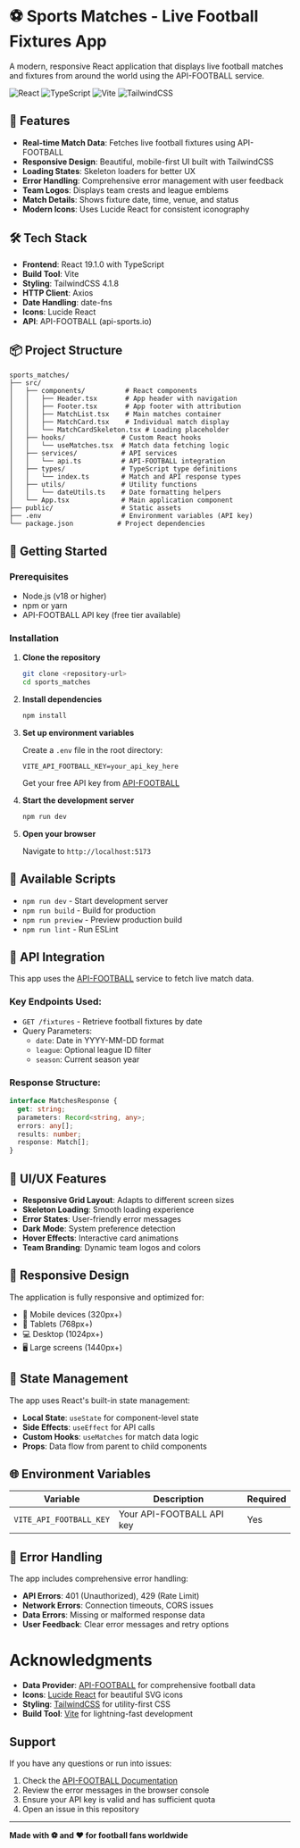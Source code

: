 # ⚽ Sports Matches - Live Football Fixtures App

A modern, responsive React application that displays live football matches and fixtures from around the world using the API-FOOTBALL service.

![React](https://img.shields.io/badge/React-19.1.0-61DAFB?logo=react)
![TypeScript](https://img.shields.io/badge/TypeScript-5.8.3-3178C6?logo=typescript)
![Vite](https://img.shields.io/badge/Vite-Latest-646CFF?logo=vite)
![TailwindCSS](https://img.shields.io/badge/TailwindCSS-4.1.8-06B6D4?logo=tailwindcss)

## 🌟 Features

- **Real-time Match Data**: Fetches live football fixtures using API-FOOTBALL
- **Responsive Design**: Beautiful, mobile-first UI built with TailwindCSS
- **Loading States**: Skeleton loaders for better UX
- **Error Handling**: Comprehensive error management with user feedback
- **Team Logos**: Displays team crests and league emblems
- **Match Details**: Shows fixture date, time, venue, and status
- **Modern Icons**: Uses Lucide React for consistent iconography

## 🛠️ Tech Stack

- **Frontend**: React 19.1.0 with TypeScript
- **Build Tool**: Vite
- **Styling**: TailwindCSS 4.1.8
- **HTTP Client**: Axios
- **Date Handling**: date-fns
- **Icons**: Lucide React
- **API**: API-FOOTBALL (api-sports.io)

## 📦 Project Structure

```
sports_matches/
├── src/
│   ├── components/          # React components
│   │   ├── Header.tsx       # App header with navigation
│   │   ├── Footer.tsx       # App footer with attribution
│   │   ├── MatchList.tsx    # Main matches container
│   │   ├── MatchCard.tsx    # Individual match display
│   │   └── MatchCardSkeleton.tsx # Loading placeholder
│   ├── hooks/              # Custom React hooks
│   │   └── useMatches.tsx  # Match data fetching logic
│   ├── services/           # API services
│   │   └── api.ts          # API-FOOTBALL integration
│   ├── types/              # TypeScript type definitions
│   │   └── index.ts        # Match and API response types
│   ├── utils/              # Utility functions
│   │   └── dateUtils.ts    # Date formatting helpers
│   └── App.tsx             # Main application component
├── public/                 # Static assets
├── .env                    # Environment variables (API key)
└── package.json           # Project dependencies
```

## 🚀 Getting Started

### Prerequisites

- Node.js (v18 or higher)
- npm or yarn
- API-FOOTBALL API key (free tier available)

### Installation

1. **Clone the repository**
   ```bash
   git clone <repository-url>
   cd sports_matches
   ```

2. **Install dependencies**
   ```bash
   npm install
   ```

3. **Set up environment variables**
   
   Create a `.env` file in the root directory:
   ```env
   VITE_API_FOOTBALL_KEY=your_api_key_here
   ```
   
   Get your free API key from [API-FOOTBALL](https://dashboard.api-football.com/)

4. **Start the development server**
   ```bash
   npm run dev
   ```

5. **Open your browser**
   
   Navigate to `http://localhost:5173`

## 🔧 Available Scripts

- `npm run dev` - Start development server
- `npm run build` - Build for production
- `npm run preview` - Preview production build
- `npm run lint` - Run ESLint

## 🔗 API Integration

This app uses the [API-FOOTBALL](https://www.api-football.com/) service to fetch live match data.

### Key Endpoints Used:
- `GET /fixtures` - Retrieve football fixtures by date
- Query Parameters:
  - `date`: Date in YYYY-MM-DD format
  - `league`: Optional league ID filter
  - `season`: Current season year

### Response Structure:
```typescript
interface MatchesResponse {
  get: string;
  parameters: Record<string, any>;
  errors: any[];
  results: number;
  response: Match[];
}
```

## 🎨 UI/UX Features

- **Responsive Grid Layout**: Adapts to different screen sizes
- **Skeleton Loading**: Smooth loading experience
- **Error States**: User-friendly error messages
- **Dark Mode**: System preference detection
- **Hover Effects**: Interactive card animations
- **Team Branding**: Dynamic team logos and colors

## 📱 Responsive Design

The application is fully responsive and optimized for:
- 📱 Mobile devices (320px+)
- 📲 Tablets (768px+)
- 💻 Desktop (1024px+)
- 🖥️ Large screens (1440px+)

## 🔄 State Management

The app uses React's built-in state management:

- **Local State**: `useState` for component-level state
- **Side Effects**: `useEffect` for API calls
- **Custom Hooks**: `useMatches` for match data logic
- **Props**: Data flow from parent to child components

## 🌐 Environment Variables

| Variable | Description | Required |
|----------|-------------|----------|
| `VITE_API_FOOTBALL_KEY` | Your API-FOOTBALL API key | Yes |

## 🚧 Error Handling

The app includes comprehensive error handling:

- **API Errors**: 401 (Unauthorized), 429 (Rate Limit)
- **Network Errors**: Connection timeouts, CORS issues
- **Data Errors**: Missing or malformed response data
- **User Feedback**: Clear error messages and retry options

# Acknowledgments

- **Data Provider**: [API-FOOTBALL](https://www.api-football.com/) for comprehensive football data
- **Icons**: [Lucide React](https://lucide.dev/) for beautiful SVG icons
- **Styling**: [TailwindCSS](https://tailwindcss.com/) for utility-first CSS
- **Build Tool**: [Vite](https://vitejs.dev/) for lightning-fast development

## Support

If you have any questions or run into issues:

1. Check the [API-FOOTBALL Documentation](https://www.api-football.com/documentation-v3)
2. Review the error messages in the browser console
3. Ensure your API key is valid and has sufficient quota
4. Open an issue in this repository

---

**Made with ⚽ and ❤️ for football fans worldwide**
```
